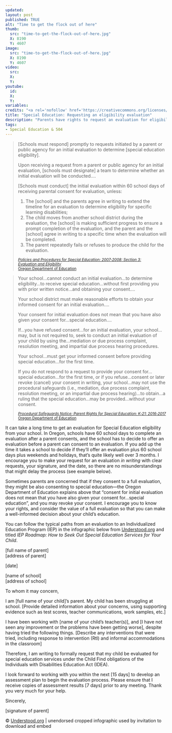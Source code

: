 ```yaml
---
updated:
layout: post
published: TRUE
alt: "Time to get the flock out of here"
thumb:
  src: "time-to-get-the-flock-out-of-here.jpg"
  X: 8190
  Y: 4607
image:
  src: "time-to-get-the-flock-out-of-here.jpg"
  X: 8190
  Y: 4607
video:
  src: 
  X: 
  Y: 
youtube:
  id:
  X:
  Y:
variables:
credits: "<a rel='nofollow' href='https://creativecommons.org/licenses/by/2.0/' target='_blank'><svg xmlns='http://www.w3.org/2000/svg' viewBox='5.5 -3.5 64 64' enable-background='new 5.5 -3.5 64 64'><circle fill='#fff' cx='37.785' cy='28.501' r='28.836'/><path d='M37.441-3.5c8.951 0 16.572 3.125 22.857 9.372 3.008 3.009 5.295 6.448 6.857 10.314 1.561 3.867 2.344 7.971 2.344 12.314 0 4.381-.773 8.486-2.314 12.313-1.543 3.828-3.82 7.21-6.828 10.143-3.123 3.085-6.666 5.448-10.629 7.086-3.961 1.638-8.057 2.457-12.285 2.457s-8.276-.808-12.143-2.429c-3.866-1.618-7.333-3.961-10.4-7.027-3.067-3.066-5.4-6.524-7-10.372s-2.4-7.904-2.4-12.171c0-4.229.809-8.295 2.428-12.2 1.619-3.905 3.972-7.4 7.057-10.486 6.095-6.208 13.58-9.314 22.456-9.314zm.116 5.772c-7.314 0-13.467 2.553-18.458 7.657-2.515 2.553-4.448 5.419-5.8 8.6-1.354 3.181-2.029 6.505-2.029 9.972 0 3.429.675 6.734 2.029 9.913 1.353 3.183 3.285 6.021 5.8 8.516 2.514 2.496 5.351 4.399 8.515 5.715 3.161 1.314 6.476 1.971 9.943 1.971 3.428 0 6.75-.665 9.973-1.999 3.219-1.335 6.121-3.257 8.713-5.771 4.99-4.876 7.484-10.99 7.484-18.344 0-3.543-.648-6.895-1.943-10.057-1.293-3.162-3.18-5.98-5.654-8.458-5.146-5.143-11.335-7.715-18.573-7.715zm-.401 20.915l-4.287 2.229c-.458-.951-1.019-1.619-1.685-2-.667-.38-1.286-.571-1.858-.571-2.856 0-4.286 1.885-4.286 5.657 0 1.714.362 3.084 1.085 4.113.724 1.029 1.791 1.544 3.201 1.544 1.867 0 3.181-.915 3.944-2.743l3.942 2c-.838 1.563-2 2.791-3.486 3.686-1.484.896-3.123 1.343-4.914 1.343-2.857 0-5.163-.875-6.915-2.629-1.752-1.752-2.628-4.19-2.628-7.313 0-3.048.886-5.466 2.657-7.257 1.771-1.79 4.009-2.686 6.715-2.686 3.963-.002 6.8 1.541 8.515 4.627zm18.457 0l-4.229 2.229c-.457-.951-1.02-1.619-1.686-2-.668-.38-1.307-.571-1.914-.571-2.857 0-4.287 1.885-4.287 5.657 0 1.714.363 3.084 1.086 4.113.723 1.029 1.789 1.544 3.201 1.544 1.865 0 3.18-.915 3.941-2.743l4 2c-.875 1.563-2.057 2.791-3.541 3.686-1.486.896-3.105 1.343-4.857 1.343-2.896 0-5.209-.875-6.941-2.629-1.736-1.752-2.602-4.19-2.602-7.313 0-3.048.885-5.466 2.658-7.257 1.77-1.79 4.008-2.686 6.713-2.686 3.962-.002 6.783 1.541 8.458 4.627z'/></svg></a> Ian Sane | <a rel='nofollow' href='https://www.flickr.com/photos/31246066@N04/8522690591/' target='_blank'>Flickr</a> | unendorsed adaptation"
title: "Special Education: Requesting an eligibility evaluation"
description: "Parents have rights to request an evaluation for eligibility for Special Education, even if they decide not to consent to an IEP after the evaluation."
tags:
- Special Education & 504
---
```

<blockquote><div>
<p>[Schools must respond] promptly to requests initiated by a parent or public agency for an initial evaluation to determine [special education eligibility].</p>
<p>Upon receiving a request from a parent or public agency for an initial evaluation, [schools must designate] a team to determine whether an initial evaluation will be conducted.&hellip;</p>
<p>[Schools must conduct] the initial evaluation within 60 school days of receiving parental consent for evaluation, unless:</p>
<ol type="1">
	<li>The [school] and the parents agree in writing to extend the timeline for an evaluation to determine eligibility for specific learning disabilities;</li>
	<li>The child moves from another school district during the evaluation, the [school] is making sufficient progress to ensure a prompt completion of the evaluation, and the parent and the [school] agree in writing to a specific time when the evaluation will be completed.</li>
	<li>The parent repeatedly fails or refuses to produce the child for the evaluation.</li>
</ol>
<div class="citation"><small><a rel="nofollow" href="http://www.ode.state.or.us/policy/federal/idea/policyproced/03evaluationelig.doc" title="Procedural Safeguards Notice: Parent Rights for Special Education: K-21" target="_blank"><cite>Policies&nbsp;and&nbsp;Procedures for&nbsp;Special&nbsp;Education: 2007‑2008: Section&nbsp;3: Evaluation&nbsp;and&nbsp;Eligibility</cite><br>Oregon&nbsp;Department of&nbsp;Education</a></small></div>
</div></blockquote>
<blockquote><div>
<p>Your school&hellip;cannot conduct an initial evaluation&hellip;to determine eligibility&hellip;to receive special education&hellip;without first providing you with prior written notice&hellip;and obtaining your consent&hellip;.</p>
<p>Your school district must make reasonable efforts to obtain your informed consent for an initial evaluation&hellip;.</p>
<p>Your consent for initial evaluation does not mean that you have also given your consent for&hellip;special education&hellip;.</p>
<p>If&hellip;you have refused consent&hellip;for an initial evaluation, your school&hellip;may, but is not required to, seek to conduct an initial evaluation of your child by using the&hellip;mediation or due process complaint, resolution meeting, and impartial due process hearing procedures.</p>
<p>Your school&hellip;must get your informed consent before providing special education&hellip;for the first time.</p>
<p>If you do not respond to a request to provide your consent for&hellip;special education&hellip;for the first time, or if you refuse&hellip;consent or later revoke (cancel) your consent in writing, your school&hellip;may not use the procedural safeguards (i.e., mediation, due process complaint, resolution meeting, or an impartial due process hearing)&hellip;to obtain&hellip;a ruling that the special education&hellip;may be provided&hellip;without your consent.</p>
<div class="citation"><small><a rel="nofollow" href="http://www.ode.state.or.us/wma/pubs/proceduralsafeguards/k21/englishk21.pdf" title="Procedural Safeguards Notice: Parent Rights for Special Education: K-21" target="_blank"><cite>Procedural&nbsp;Safeguards&nbsp;Notice: Parent&nbsp;Rights&nbsp;for&nbsp;Special&nbsp;Education: K‑21:&nbsp;2016‑2017</cite><br>Oregon&nbsp;Department of&nbsp;Education</a></small></div>
</div></blockquote>
<p>It can take a long time to get an evaluation for Special Education eligibility from your school. In Oregon, schools have 60 school days to complete an evaluation after a parent consents, and the school has to decide to offer an evaluation before a parent can consent to an evaluation. If you add up the time it takes a school to decide if they’ll offer an evaluation plus 60 school days plus weekends and holidays, that’s quite likely well over 3 months. I encourage you to make your request for an evaluation <i>in writing</i> with clear requests, your signature, and the date, so there are no misunderstandings that might delay the process (see example below).</p>
<p>Sometimes parents are concerned that if they consent to a full evaluation, they might be also consenting to special education&mdash;the Oregon Department of Education explains above that “consent for initial evaluation does not mean that you have also given your consent for&hellip;special education”, and you may revoke your consent. I encourage you to know your rights, and consider the value of a full evaluation so that you can make a well-informed decision about your child’s education.</p>
<p>You can follow the typical paths from an evaluation to an Individualized Education Program (IEP) in the infographic below from <a rel="nofollow" href="https://www.understood.org/en/school-learning/special-services/ieps/iep-roadmap-how-to-seek-out-special-education-services-for-your-child" target="_blank">Understood.org</a> and titled <i>IEP Roadmap: How to Seek Out Special Education Services for Your Child</i>.</p>
<section class="paper">
<p class="blue">[full name of parent]<br>[address of parent]</p>
<p class="blue">[date]</p>
<p class="blue">[name of school]<br>[address of school]</p>
<p>To whom it may concern,</p>
<p>I am <span class="blue">[full name of your child]</span>’s parent. My child has been struggling at school. <span class="blue">[Provide detailed information about your concerns, using supporting evidence such as test scores, teacher communications, work samples, etc.]</span></p>
<p>I have been working with <span class="blue">[name of your child’s teacher(s)]</span>, and <span class="blue">[I have not seen any improvement or the problems have been getting worse]</span>, despite having tried the following things. <span class="blue">[Describe any interventions that were tried, including response to intervention (RtI) and informal accommodations in the classroom]</span></p>
<p>Therefore, I am writing to formally request that my child be evaluated for special education services under the Child Find obligations of the Individuals with Disabilities Education Act (IDEA).</p>
<p>I look forward to working with you within the next <span class="blue">[15 days]</span> to develop an assessment plan to begin the evaluation process. Please ensure that I receive copies of assessment results <span class="blue">[7 days]</span> prior to any meeting. Thank you very much for your help.</p>
<p>Sincerely,</p>
<p class="blue">[signature of parent]</p>
</section>
<p><amp-img alt="IEP Roadmap: How to seek out special education services for your child (Infographic)" width="2985" height="9918" src="{{site.cache}}/320/IEP-Roadmap-Infographic.jpg" srcset="{{site.cache}}/320/IEP-Roadmap-Infographic.jpg 320w,{{site.cache}}/640/IEP-Roadmap-Infographic.jpg 640w,{{site.cache}}/1280/IEP-Roadmap-Infographic.jpg 1280w,{{site.cache}}/1920/IEP-Roadmap-Infographic.jpg 1920w" layout="responsive"></amp-img></p>
<p class="credits">&copy; <a rel="nofollow" href="https://www.understood.org/en/school-learning/special-services/ieps/iep-roadmap-how-to-seek-out-special-education-services-for-your-child" target="_blank">Understood.org</a> | unendorsed cropped infographic used by invitation to download and embed</p>
